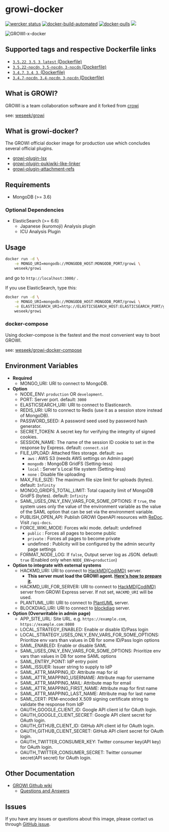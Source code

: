 
growi-docker
===========

[![wercker status](https://app.wercker.com/status/592aa5cebb59c67c4c266ce1f33b6a7e/s/ "wercker status")](https://app.wercker.com/project/byKey/592aa5cebb59c67c4c266ce1f33b6a7e) [![docker-build-automated](https://img.shields.io/docker/automated/jrottenberg/ffmpeg.svg)](https://hub.docker.com/r/weseek/growi/) [![docker-pulls](https://img.shields.io/docker/pulls/weseek/growi.svg)](https://hub.docker.com/r/weseek/growi/) [![](https://images.microbadger.com/badges/image/weseek/growi.svg)](https://microbadger.com/images/weseek/growi)

![GROWI-x-docker](https://user-images.githubusercontent.com/1638767/38307565-105956e2-384f-11e8-8534-b1128522d68d.png)


Supported tags and respective Dockerfile links
------------------------------------------------

* [`3.5.22`, `3.5`, `3`, `latest` (Dockerfile)](https://github.com/weseek/growi-docker/blob/v3.5.22/Dockerfile)
* [`3.5.22-nocdn`, `3.5-nocdn`, `3-nocdn` (Dockerfile)](https://github.com/weseek/growi-docker/blob/v3.5.22/nocdn/Dockerfile)
* [`3.4.7`, `3.4`, `3`, (Dockerfile)](https://github.com/weseek/growi-docker/blob/v3.4.7/Dockerfile)
* [`3.4.7-nocdn`, `3.4-nocdn`, `3-nocdn` (Dockerfile)](https://github.com/weseek/growi-docker/blob/v3.4.7/nocdn/Dockerfile)


What is GROWI?
-------------

GROWI is a team collaboration software and it forked from [crowi](https://github.com/weseek/crowi/crowi)

see: [weseek/growi](https://github.com/weseek/growi)

What is growi-docker?
-------------------

The GROWI official docker image for production use which concludes several official plugins.

- [growi-plugin-lsx](https://www.npmjs.com/package/growi-plugin-lsx)
- [growi-plugin-pukiwiki-like-linker](https://www.npmjs.com/package/growi-plugin-pukiwiki-like-linker)
- [growi-plugin-attachment-refs](https://www.npmjs.com/package/growi-plugin-attachment-refs)



Requirements
-------------

* MongoDB (>= 3.6)

### Optional Dependencies

* ElasticSearch (>= 6.6)
  * Japanese (kuromoji) Analysis plugin
  * ICU Analysis Plugin


Usage
-----

```bash
docker run -d \
    -e MONGO_URI=mongodb://MONGODB_HOST:MONGODB_PORT/growi \
    weseek/growi
```

and go to `http://localhost:3000/` .

If you use ElasticSearch, type this:

```bash
docker run -d \
    -e MONGO_URI=mongodb://MONGODB_HOST:MONGODB_PORT/growi \
    -e ELASTICSEARCH_URI=http://ELASTICSEARCH_HOST:ELASTICSEARCH_PORT/growi \
    weseek/growi
```


### docker-compose

Using docker-compose is the fastest and the most convenient way to boot GROWI.

see: [weseek/growi-docker-compose](https://github.com/weseek/growi-docker-compose)


Environment Variables
-------------------

* **Required**
    * MONGO_URI: URI to connect to MongoDB.
* **Option**
    * NODE_ENV: `production` OR `development`.
    * PORT: Server port. default: `3000`
    * ELASTICSEARCH_URI: URI to connect to Elasticearch.
    * REDIS_URI: URI to connect to Redis (use it as a session store instead of MongoDB).
    * PASSWORD_SEED: A password seed used by password hash generator.
    * SECRET_TOKEN: A secret key for verifying the integrity of signed cookies.
    * SESSION_NAME: The name of the session ID cookie to set in the response by Express. default: `connect.sid`
    * FILE_UPLOAD: Attached files storage. default: `aws`
        * `aws` : AWS S3 (needs AWS settings on Admin page)
        * `mongodb` : MongoDB GridFS (Setting-less)
        * `local` : Server's Local file system (Setting-less)
        * `none` : Disable file uploading
    * MAX_FILE_SIZE: The maximum file size limit for uploads (bytes). default: `Infinity`
    * MONGO_GRIDFS_TOTAL_LIMIT: Total capacity limit of MongoDB GridFS (bytes). default: `Infinity`
    * SAML_USES_ONLY_ENV_VARS_FOR_SOME_OPTIONS: If `true`, the system uses only the value of the environment variable as the value of the SAML option that can be set via the environment variable.
    * PUBLISH_OPEN_API: Publish GROWI OpenAPI resources with [ReDoc](https://github.com/Rebilly/ReDoc). Visit `/api-docs`.
    * FORCE_WIKI_MODE: Forces wiki mode. default: undefined
      * `public`  : Forces all pages to become public
      * `private` : Forces all pages to become private
      * undefined : Publicity will be configured by the admin security page settings
    * FORMAT_NODE_LOG: If `false`, Output server log as JSON. defautl: `true` (Enabled only when `NODE_ENV=production`)
* **Option to integrate with external systems**
    * HACKMD_URI: URI to connect to [HackMD(CodiMD)](https://hackmd.io/) server.
        * **This server must load the GROWI agent. [Here's how to prepare it](https://docs.growi.org/management-cookbook/integrate-with-hackmd).**
    * HACKMD_URI_FOR_SERVER: URI to connect to [HackMD(CodiMD)](https://hackmd.io/) server from GROWI Express server. If not set, `HACKMD_URI` will be used.
    * PLANTUML_URI: URI to connect to [PlantUML](http://plantuml.com/) server.
    * BLOCKDIAG_URI: URI to connect to [blockdiag](http://http://blockdiag.com/) server.
* **Option (Overwritable in admin page)**
    * APP_SITE_URL: Site URL. e.g. `https://example.com`, `https://example.com:8080`
    * LOCAL_STRATEGY_ENABLED: Enable or disable ID/Pass login
    * LOCAL_STRATEGY_USES_ONLY_ENV_VARS_FOR_SOME_OPTIONS: Prioritize env vars than values in DB for some ID/Pass login options
    * SAML_ENABLED: Enable or disable SAML
    * SAML_USES_ONLY_ENV_VARS_FOR_SOME_OPTIONS: Prioritize env vars than values in DB for some SAML options
    * SAML_ENTRY_POINT: IdP entry point
    * SAML_ISSUER: Issuer string to supply to IdP
    * SAML_ATTR_MAPPING_ID: Attribute map for id
    * SAML_ATTR_MAPPING_USERNAME: Attribute map for username
    * SAML_ATTR_MAPPING_MAIL: Attribute map for email
    * SAML_ATTR_MAPPING_FIRST_NAME: Attribute map for first name
    * SAML_ATTR_MAPPING_LAST_NAME:  Attribute map for last name
    * SAML_CERT: PEM-encoded X.509 signing certificate string to validate the response from IdP
    * OAUTH_GOOGLE_CLIENT_ID: Google API client id for OAuth login.
    * OAUTH_GOOGLE_CLIENT_SECRET: Google API client secret for OAuth login.
    * OAUTH_GITHUB_CLIENT_ID: GitHub API client id for OAuth login.
    * OAUTH_GITHUB_CLIENT_SECRET: GitHub API client secret for OAuth login.
    * OAUTH_TWITTER_CONSUMER_KEY: Twitter consumer key(API key) for OAuth login.
    * OAUTH_TWITTER_CONSUMER_SECRET: Twitter consumer secret(API secret) for OAuth login.

Other Documentation
--------------------

* [GROWI Github wiki](https://github.com/weseek/growi/wiki)
  * [Questions and Answers](https://github.com/weseek/growi/wiki/Questions-and-Answers)


Issues
------

If you have any issues or questions about this image, please contact us through  [GitHub issue](https://github.com/weseek/growi-docker/issues).

